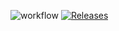 ![workflow](https://github.com/Hanzarniwin40527436/Group-3/actions/workflows/main.yml/badge.svg)
[![Releases](https://img.shields.io/github/release/Hanzarniwin40527436/Group-3/all.svg?style=flat-square)](https://github.com/Hanzarniwin40527436/Group-3/releases)

